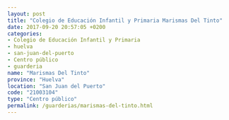```yaml
---
layout: post
title: "Colegio de Educación Infantil y Primaria Marismas Del Tinto"
date: 2017-09-20 20:57:05 +0200
categories:
- Colegio de Educación Infantil y Primaria
- huelva
- san-juan-del-puerto
- Centro público
- guarderia
name: "Marismas Del Tinto"
province: "Huelva"
location: "San Juan del Puerto"
code: "21003104"
type: "Centro público"
permalink: /guarderias/marismas-del-tinto.html
---
```

